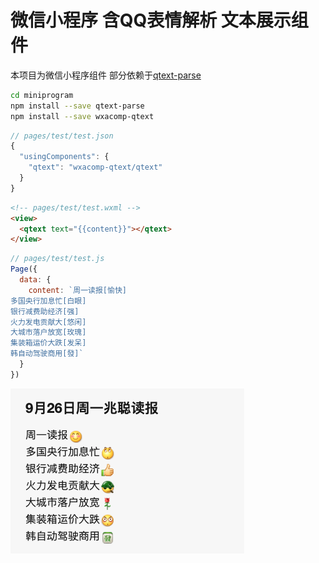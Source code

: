 # 微信小程序 含QQ表情解析 文本展示组件

本项目为微信小程序组件 部分依赖于[qtext-parse](https://github.com/we-digest/qtext-parse)

```sh
cd miniprogram
npm install --save qtext-parse
npm install --save wxacomp-qtext
```

```js
// pages/test/test.json
{
  "usingComponents": {
    "qtext": "wxacomp-qtext/qtext"
  }
}
```

```html
<!-- pages/test/test.wxml -->
<view>
  <qtext text="{{content}}"></qtext>
</view>
```

```js
// pages/test/test.js
Page({
  data: {
    content: `周一读报[愉快]
多国央行加息忙[白眼]
银行减费助经济[强]
火力发电贡献大[悠闲]
大城市落户放宽[玫瑰]
集装箱运价大跌[发呆]
韩自动驾驶商用[發]`
  }
})
```

<img width="374" src="WX20220926-132517.png">
